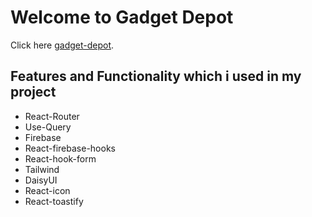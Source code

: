 # Welcome to Gadget Depot

Click here [gadget-depot](https://github.com/facebook/create-react-app).

## Features and Functionality which i used in my project

- React-Router
- Use-Query
- Firebase
- React-firebase-hooks
- React-hook-form
- Tailwind
- DaisyUI
- React-icon
- React-toastify